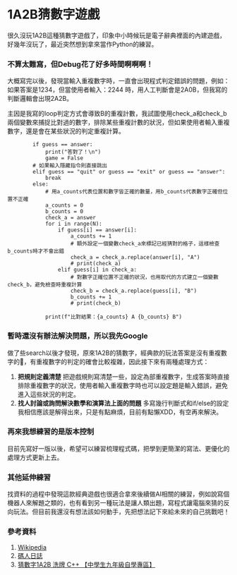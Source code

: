 # 1A2B猜數字遊戲


很久沒玩1A2B這種猜數字遊戲了，印象中小時候玩是電子辭典裡面的內建遊戲，好幾年沒玩了，最近突然想到拿來當作Python的練習。


### 不算太難寫，但Debug花了好多時間啊啊啊！

大概寫完以後，發現當輸入重複數字時，一直會出現程式判定錯誤的問題，例如：如果答案是1234，但當使用者輸入：2244 時，用人工判斷會是2A0B，但我寫的判斷邏輯會出現2A2B。

主因是我寫的loop判定方式會導致B的重複計數，我試圖使用check_a和check_b兩個變數來捕捉比對過的數字，排除某些重複計數的狀況，但如果使用者輸入重複數字，還是會在某些狀況的判定重複計算。

```python=
        if guess == answer:
            print("答對了！\n")
            game = False
        # 如果輸入隱藏指令則直接跳出
        elif guess == "quit" or guess == "exit" or guess == "answer":
            break
        else:
            # 用a_counts代表位置和數字皆正確的數量，用b_counts代表數字正確但位置不正確
            a_counts = 0
            b_counts = 0
            check_a = answer
            for i in range(N):
                if guess[i] == answer[i]:
                    a_counts += 1
                    # 額外設定一個變數check_a來標記已經猜對的格子，這樣檢查b_counts時才不會出錯
                    check_a = check_a.replace(answer[i], "A")
                    # print(check_a)
                elif guess[i] in check_a:
                    # 對數字正確位置不正確的狀況，也用取代的方式建立一個變數check_b，避免檢查時重複計算
                    check_b = check_a.replace(guess[i], "B")
                    b_counts += 1
                    # print(check_b)

            print(f"比對結果：{a_counts} A {b_counts} B")
```

### 暫時還沒有辦法解決問題，所以我先Google

做了些search以後才發現，原來1A2B的猜數字，經典款的玩法答案是沒有重複數字的🤣，有重複數字的判定的確會比較複雜，因此接下來有兩種處理方式：

1. **把規則定義清楚**
把遊戲規則寫清楚一些，設定為部重複數字，生成答案時直接排除重複數字的狀況，使用者輸入重複數字時也可以設定題是輸入錯誤，避免進入這些狀況的判定。
2. **找人討論或詢問解決數學和演算法上面的問題**
多寫幾行判斷式和if/else的設定我相信應該是解得出來，只是有點麻煩，目前有點懶XDD，有空再來解決。

### 再來我想練習的是版本控制

目前先寫好一版以後，希望可以練習梳理程式碼，把學到更簡潔的寫法、更優化的處理方式更新上去。

### 其他延伸練習

找資料的過程中發現這款經典遊戲也很適合拿來後續做AI相關的練習，例如說寫個機器人來解題之類的，也有看到另一種玩法是讓人類出題，寫程式讓電腦來猜的反向玩法。但目前我還沒有想法該如何動手，先把想法記下來給未來的自己挑戰吧！


### 參考資料
1. [Wikipedia](https://zh.wikipedia.org/wiki/%E7%8C%9C%E6%95%B0%E5%AD%97#%E5%90%AB%E9%87%8D%E5%A4%8D%E6%95%B0%E5%AD%97%E7%9A%84%E7%8C%9C%E6%95%B0%E5%AD%97)
2. [碼人日誌](https://coder.tw/?p=549)
3. [猜數字1A2B 洗牌 C++ 【中學生九年級自學專區】](https://www.youtube.com/watch?v=pXyLkiMY2Lc)
